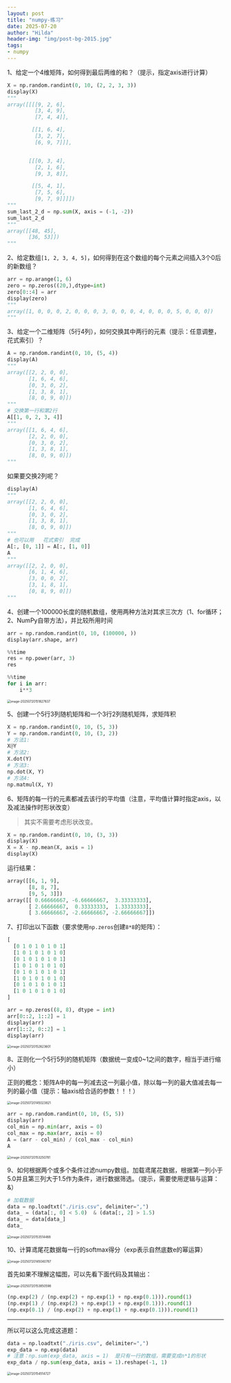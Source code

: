 ```yaml
---
layout: post
title: "numpy-练习"
date: 2025-07-20
author: "Hilda"
header-img: "img/post-bg-2015.jpg"
tags:
- numpy
---
```


<script type="text/javascript"
        src="https://cdnjs.cloudflare.com/ajax/libs/mathjax/2.7.5/MathJax.js?config=TeX-AMS-MML_SVG">
</script>



1、给定一个4维矩阵，如何得到最后两维的和？（提示，指定axis进行计算）

```python
X = np.random.randint(0, 10, (2, 2, 3, 3))
display(X)
"""
array([[[[9, 2, 6],
         [3, 4, 9],
         [7, 4, 4]],

        [[1, 6, 4],
         [3, 2, 7],
         [6, 9, 7]]],


       [[[0, 3, 4],
         [2, 1, 6],
         [9, 3, 8]],

        [[5, 4, 1],
         [7, 5, 6],
         [9, 7, 9]]]])
"""
sum_last_2_d = np.sum(X, axis = (-1, -2))
sum_last_2_d
"""
array([[48, 45],
       [36, 53]])
"""
```



2、给定数组`[1, 2, 3, 4, 5]`，如何得到在这个数组的每个元素之间插入3个0后的新数组？

```python
arr = np.arange(1, 6)
zero = np.zeros((20,),dtype=int)
zero[0::4] = arr
display(zero)
"""
array([1, 0, 0, 0, 2, 0, 0, 0, 3, 0, 0, 0, 4, 0, 0, 0, 5, 0, 0, 0])
"""
```



3、给定一个二维矩阵（5行4列），如何交换其中两行的元素（提示：任意调整，花式索引）？

```python
A = np.random.randint(0, 10, (5, 4))
display(A)
"""
array([[2, 2, 0, 0],
       [1, 6, 4, 6],
       [0, 3, 0, 2],
       [1, 3, 8, 1],
       [8, 0, 9, 0]])
"""
# 交换第一行和第2行
A[[1, 0, 2, 3, 4]]
"""
array([[1, 6, 4, 6],
       [2, 2, 0, 0],
       [0, 3, 0, 2],
       [1, 3, 8, 1],
       [8, 0, 9, 0]])
"""
```

如果要交换2列呢？

```python
display(A)
"""
array([[2, 2, 0, 0],
       [1, 6, 4, 6],
       [0, 3, 0, 2],
       [1, 3, 8, 1],
       [8, 0, 9, 0]])
"""
# 也可以用   花式索引  完成
A[:, [0, 1]] = A[:, [1, 0]]
A
"""
array([[2, 2, 0, 0],
       [6, 1, 4, 6],
       [3, 0, 0, 2],
       [3, 1, 8, 1],
       [0, 8, 9, 0]])
"""
```



4、创建一个100000长度的随机数组，使用两种方法对其求三次方（1、for循环；2、NumPy自带方法），并比较所用时间

```python
arr = np.random.randint(0, 10, (100000, ))
display(arr.shape, arr)

%%time 
res = np.power(arr, 3)
res

%%time
for i in arr:
    i**3

```

<img src="https://wechat01.oss-cn-hangzhou.aliyuncs.com/img/image-20250720151827637.png" alt="image-20250720151827637" style="zoom:50%;" />

5、创建一个5行3列随机矩阵和一个3行2列随机矩阵，求矩阵积

```python
X = np.random.randint(0, 10, (5, 3))
Y = np.random.randint(0, 10, (3, 2))
# 方法1:
X@Y
# 方法2:
X.dot(Y)
# 方法3:
np.dot(X, Y)
# 方法4:
np.matmul(X, Y)

```



6、矩阵的每一行的元素都减去该行的平均值（注意，平均值计算时指定axis，以及减法操作时形状改变）

> 其实不需要考虑形状改变。

```python
X = np.random.randint(0, 10, (3, 3))
display(X)
X = X - np.mean(X, axis = 1)
display(X)
```

运行结果：

```python
array([[6, 1, 9],
       [8, 8, 7],
       [9, 5, 3]])
array([[ 0.66666667, -6.66666667,  3.33333333],
       [ 2.66666667,  0.33333333,  1.33333333],
       [ 3.66666667, -2.66666667, -2.66666667]])
```







7、打印出以下函数（要求使用`np.zeros`创建`8*8`的矩阵）：

```python
[
  [0 1 0 1 0 1 0 1] 
  [1 0 1 0 1 0 1 0]
  [0 1 0 1 0 1 0 1]
  [1 0 1 0 1 0 1 0] 
  [0 1 0 1 0 1 0 1]
  [1 0 1 0 1 0 1 0]
  [0 1 0 1 0 1 0 1]
  [1 0 1 0 1 0 1 0]
]
```

```python
arr = np.zeros((8, 8), dtype = int)
arr[0::2, 1::2] = 1
display(arr)
arr[1::2, 0::2] = 1
display(arr)
```

<img src="https://wechat01.oss-cn-hangzhou.aliyuncs.com/img/image-20250720152623601.png" alt="image-20250720152623601" style="zoom:50%;" />



8、正则化一个5行5列的随机矩阵（数据统一变成0~1之间的数字，相当于进行缩小）

正则的概念：矩阵A中的每一列减去这一列最小值，除以每一列的最大值减去每一列的最小值（提示：轴axis给合适的参数！！！）

<img src="https://wechat01.oss-cn-hangzhou.aliyuncs.com/img/image-20250720145023821.png" alt="image-20250720145023821" style="zoom:50%;" />

```python
arr = np.random.randint(0, 10, (5, 5))
display(arr)
col_min = np.min(arr, axis = 0)
col_max = np.max(arr, axis = 0)
A = (arr - col_min) / (col_max - col_min)
A
```

<img src="https://wechat01.oss-cn-hangzhou.aliyuncs.com/img/image-20250720153250781.png" alt="image-20250720153250781" style="zoom:50%;" />

9、如何根据两个或多个条件过滤numpy数组。加载鸢尾花数据，根据第一列小于5.0并且第三列大于1.5作为条件，进行数据筛选。（提示，需要使用逻辑与运算：&）

```python
# 加载数据
data = np.loadtxt("./iris.csv", delimiter=",")
data_ = (data[:, 0] < 5.0)  & (data[:, 2] > 1.5)
data_ = data[data_]
data_
```

<img src="https://wechat01.oss-cn-hangzhou.aliyuncs.com/img/image-20250720153514468.png" alt="image-20250720153514468" style="zoom:50%;" />

10、计算鸢尾花数据每一行的softmax得分（exp表示自然底数e的幂运算）

<img src="https://wechat01.oss-cn-hangzhou.aliyuncs.com/img/image-20250720145040787.png" alt="image-20250720145040787" style="zoom:50%;" />

首先如果不理解这幅图，可以先看下面代码及其输出：

<img src="https://wechat01.oss-cn-hangzhou.aliyuncs.com/img/image-20250720153850598.png" alt="image-20250720153850598" style="zoom:50%;" />

```python
(np.exp(2) / (np.exp(2) + np.exp(1) + np.exp(0.1))).round(1)
(np.exp(1) / (np.exp(2) + np.exp(1) + np.exp(0.1))).round(1)
(np.exp(0.1) / (np.exp(2) + np.exp(1) + np.exp(0.1))).round(1)
```

---

所以可以这么完成这道题：

```python
data = np.loadtxt("./iris.csv", delimiter=",")
exp_data = np.exp(data)
# 注意：np.sum(exp_data, axis = 1)  是只有一行的数组，需要变成n*1的形状
exp_data / np.sum(exp_data, axis = 1).reshape(-1, 1)
```

<img src="https://wechat01.oss-cn-hangzhou.aliyuncs.com/img/image-20250720154514727.png" alt="image-20250720154514727" style="zoom:50%;" />











